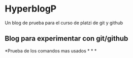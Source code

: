 # HyperblogP
Un blog de prueba  para el curso de platzi de git y github

## Blog para experimentar con git/github
*Prueba de los comandos mas usados
*
*
*
